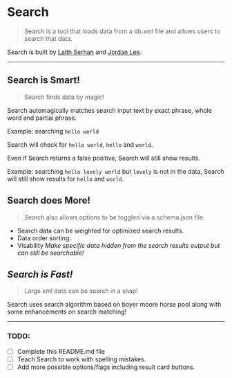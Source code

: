 # Search
> Search is a tool that loads data from a db.xml file and allows users to search that data.

Search is built by [Laith Serhan](https://github.com/laithserhan) and [Jordan Lee](https://github.com/TheRealZuriki).

***

## Search is Smart!
> Search finds data by magic!

Search automagically matches search input text by exact phrase, whole word and partial phrase.

Example: searching `hello world`

Search will check for `hello world`, `hello` and `world`.

Even if Search returns a false positive, Search will still show results.

Example: searching `hello lovely world` but `lovely` is not in the data, Search will still show results for `hello` and `world`.


## Search does More!
> Search also allows options to be toggled via a schema.json file.

- Search data can be weighted for optimized search results.
- Data order sorting.
- Visability _Make specific data hidden from the search results output but can still be searchable!_


## *Search is Fast!*
> Large xml data can be search in a snap!

Search uses search algorithm based on boyer moore horse pool along with some enhancements on search matching!

***

### TODO:
- [ ] Complete this README.md file
- [ ] Teach Search to work with spelling mistakes.
- [ ] Add more possible options/flags including result card buttons.

